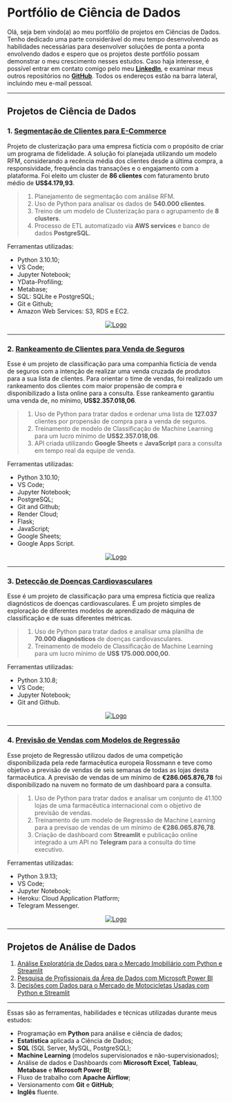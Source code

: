 # Portfólio de Ciência de Dados
Olá, seja bem vindo(a) ao meu portfólio de projetos em Ciências de Dados. Tenho dedicado uma parte considerável do meu tempo desenvolvendo as habilidades necessárias para desenvolver soluções de ponta a ponta envolvendo dados e espero que os projetos deste portfólio possam demonstrar o meu crescimento nesses estudos. Caso haja interesse, é possível entrar em contato comigo pelo meu [**LinkedIn**](https://www.linkedin.com/in/pablo-gomes-miranda/), e examinar meus outros repositórios no [**GitHub**](https://github.com/pgdemiranda/). Todos os endereços estão na barra lateral, incluindo meu e-mail pessoal.


---

## **Projetos de Ciência de Dados**

### **1. [Segmentação de Clientes para E-Commerce](https://github.com/pgdemiranda/insiders)**

Projeto de clusterização para uma empresa fictícia com o propósito de criar um programa de fidelidade. A solução foi planejada utilizando um modelo RFM, considerando a recência média dos clientes desde a última compra, a responsividade, frequência das transações e o engajamento com a plataforma. Foi eleito um cluster de **86 clientes** com faturamento bruto médio de **US$4.179,93**.
> 1. Planejamento de segmentação com análise RFM.
> 2. Uso de Python para analisar os dados de **540.000 clientes**.
> 3. Treino de um modelo de Clusterização para o agrupamento de **8 clusters**.
> 4. Processo de ETL automatizado via **AWS services** e banco de dados **PostgreSQL**.

Ferramentas utilizadas:
- Python 3.10.10;
- VS Code;
- Jupyter Notebook;
- YData-Profiling;
- Metabase;
- SQL: SQLite e PostgreSQL;
- Git e Github;
- Amazon Web Services: S3, RDS e EC2.

<div align="center">
  <a href="https://github.com/pgdemiranda/insiders">
    <img src="images/insiders_logo.png?raw=true" alt="Logo">
  </a>
</div>

---
### **2. [Rankeamento de Clientes para Venda de Seguros](https://github.com/pgdemiranda/health_insurance-cs)**

Esse é um projeto de classificação para uma companhia fictícia de venda de seguros com a intenção de realizar uma venda cruzada de produtos para a sua lista de clientes. Para orientar o time de vendas, foi realizado um rankeamento dos clientes com maior propensão de compra e disponibilizado a lista online para a consulta. Esse rankeamento garantiu uma venda de, no mínimo, **US$2.357.018,06**.

> 1. Uso de Python para tratar dados e ordenar uma lista de **127.037** clientes por propensão de compra para a venda de seguros.
> 2. Treinamento de modelo de Classificação de Machine Learning para um lucro mínimo de **US$2.357.018,06**.
> 3. API criada utilizando **Google Sheets** e **JavaScript** para a consulta em tempo real da equipe de venda.

Ferramentas utilizadas:
- Python 3.10.10;
- VS Code;
- Jupyter Notebook;
- PostgreSQL;
- Git and Github;
- Render Cloud;
- Flask;
- JavaScript;
- Google Sheets;
-  Google Apps Script.

<div align="center">
  <a href="https://github.com/pgdemiranda/health_insurance-cs">
    <img src="images/sh_logo.png?raw=true" alt="Logo">
  </a>
</div>

---
### **3. [Detecção de Doenças Cardiovasculares](https://github.com/pgdemiranda/cardio_predictor)**

Esse é um projeto de classificação para uma empresa fictícia que realiza diagnósticos de doenças cardiovasculares. É um projeto simples de exploração de diferentes modelos de aprendizado de máquina de classificação e de suas diferentes métricas.

> 1. Uso de Python para tratar dados e analisar uma planilha de **70.000 diagnósticos** de doenças cardiovasculares.
> 2. Treinamento de modelo de Classificação de Machine Learning para um lucro mínimo de **US$ 175.000.000,00**.

Ferramentas utilizadas:
- Python 3.10.8;
- VS Code;
- Jupyter Notebook;
- Git and Github.

<div align="center">
  <a href="https://github.com/pgdemiranda/cardio_predictor">
    <img src="images/logo_cardio.png?raw=true" alt="Logo">
  </a>
</div>

---
### **4. [Previsão de Vendas com Modelos de Regressão](https://github.com/pgdemiranda/rossmann-sales)**

Esse projeto de Regressão utilizou dados de uma competição disponibilizada pela rede farmacêutica europeia Rossmann e teve como objetivo a previsão de vendas de seis semanas de todas as lojas desta farmacêutica. A previsão de vendas de um mínimo de **€286.065.876,78** foi disponibilizado na nuvem no formato de um dashboard para a consulta.

> 1. Uso de Python para tratar dados e analisar um conjunto de 41.100 lojas de uma farmacêutica internacional com o objetivo de previsão de vendas.
> 2. Treinamento de um modelo de Regressão de Machine Learning para a previsao de vendas de um mínimo de **€286.065.876,78**.
> 3. Criação de dashboard com **Streamlit** e publicação online integrado a um API no **Telegram** para a consulta do time executivo.

Ferramentas utilizadas: 

- Python 3.9.13;
- VS Code;
- Jupyter Notebook;
- Heroku: Cloud Application Platform;
- Telegram Messenger.


<div align="center">
  <a href="https://github.com/pgdemiranda/rossmann-sales">
    <img src="images/ross_logo.png?raw=true" alt="Logo">
  </a>
</div>

---
## **Projetos de Análise de Dados**
1. [Análise Exploratória de Dados para o Mercado Imobiliário com Python e Streamlit](https://github.com/pgdemiranda/house_rocket)
2. [Pesquisa de Profissionais da Área de Dados com Microsoft Power BI](https://github.com/pgdemiranda/da_data_survey)
3. [Decisões com Dados para o Mercado de Motocicletas Usadas com Python e Streamlit](https://github.com/pgdemiranda/data_motors)

---
Essas são as ferramentas, habilidades e técnicas utilizadas durante meus estudos:
- Programação em **Python** para análise e ciência de dados;
- **Estatística** aplicada a Ciência de Dados;
- **SQL** (SQL Server, MySQL, PostgreSQL);
- **Machine Learning** (modelos supervisionados e não-supervisionados);
- Análise de dados e Dashboards com **Microsoft Excel**, **Tableau**, **Metabase** e **Microsoft Power BI**;
- Fluxo de trabalho com **Apache Airflow**;
- Versionamento com **Git** e **GitHub**;
- **Inglês** fluente.

